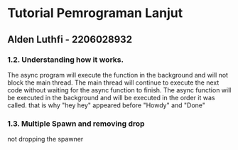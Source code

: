 # Tutorial Pemrograman Lanjut
## Alden Luthfi - 2206028932

### 1.2. Understanding how it works.
The async program will execute the function in the background and will not block the main thread. The main thread will continue to execute the next code without waiting for the async function to finish. The async function will be executed in the background and will be executed in the order it was called. that is why "hey hey" appeared before "Howdy" and "Done"

### 1.3. Multiple Spawn and removing drop
not dropping the spawner